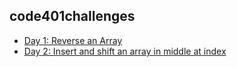 ## code401challenges
* [Day 1: Reverse an Array](https://github.com/jjblues86/data-structures-and-algorithms-301d60/blob/master/code401challenges/otherReadMes/ArrayReverse.md)
* [Day 2: Insert and shift an array in middle at index](https://github.com/jjblues86/data-structures-and-algorithms-/blob/master/code401challenges/otherReadMes/ArrayShift.md)
